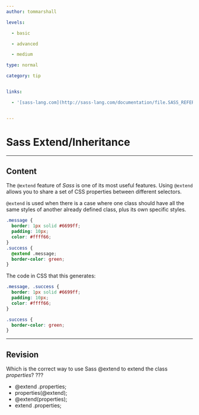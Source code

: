 ```yaml
---
author: tommarshall

levels:

  - basic

  - advanced

  - medium

type: normal

category: tip


links:

  - '[sass-lang.com](http://sass-lang.com/documentation/file.SASS_REFERENCE.html#extend){website}'


---
```


# Sass Extend/Inheritance

---
## Content

The `@extend` feature of *Sass* is one of its most useful features. Using `@extend` allows you to share a set of CSS properties between different selectors.

`@extend` is used when there is a case where one class should have all the same styles of another already defined class, plus its own specific styles. 

```css
.message {
  border: 1px solid #6699ff;
  padding: 10px;
  color: #ffff66;
}
.success { 
  @extend .message;
  border-color: green;
}
```
The code in CSS that this generates:
```css
.message, .success {
  border: 1px solid #6699ff;
  padding: 10px;
  color: #ffff66;
}

.success {
  border-color: green;
}
```

---
## Revision

Which is the correct way to use Sass @extend to extend the class *properties*? ???

* @extend .properties;
* properties(@extend);
* @extend(properties);
* extend .properties;

